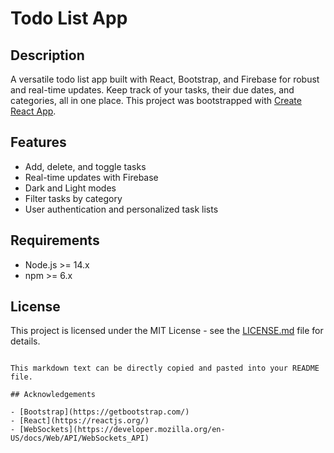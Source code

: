 # Todo List App

## Description

A versatile todo list app built with React, Bootstrap, and Firebase for robust and real-time updates. Keep track of your tasks, their due dates, and categories, all in one place. This project was bootstrapped with [Create React App](https://github.com/facebook/create-react-app).

## Features

- Add, delete, and toggle tasks
- Real-time updates with Firebase
- Dark and Light modes
- Filter tasks by category
- User authentication and personalized task lists

## Requirements

- Node.js >= 14.x
- npm >= 6.x

## License

This project is licensed under the MIT License - see the [LICENSE.md](LICENSE.md) file for details.

```

This markdown text can be directly copied and pasted into your README file.

## Acknowledgements

- [Bootstrap](https://getbootstrap.com/)
- [React](https://reactjs.org/)
- [WebSockets](https://developer.mozilla.org/en-US/docs/Web/API/WebSockets_API)
```
